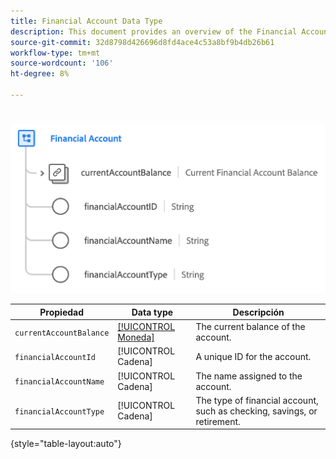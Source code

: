 ```yaml
---
title: Financial Account Data Type
description: This document provides an overview of the Financial Account XDM data type.
source-git-commit: 32d8798d426696d8fd4ace4c53a8bf9b4db26b61
workflow-type: tm+mt
source-wordcount: '106'
ht-degree: 8%

---
```


# 



![](../images/data-types/financial-account.png)

| Propiedad | Data type | Descripción |
| --- | --- | --- |
| `currentAccountBalance` | [[!UICONTROL Moneda]](./currency.md) | The current balance of the account. |
| `financialAccountId` | [!UICONTROL Cadena] | A unique ID for the account. |
| `financialAccountName` | [!UICONTROL Cadena] | The name assigned to the account. |
| `financialAccountType` | [!UICONTROL Cadena] | The type of financial account, such as checking, savings, or retirement. |

{style=&quot;table-layout:auto&quot;}

[](https://github.com/adobe/xdm/blob/master/docs/reference/datatypes/financial-account.schema.json)
